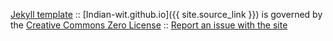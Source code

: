

[Jekyll template](https://github.com/t413/SinglePaged) :: [Indian-wit.github.io]({{ site.source_link }}) is governed by the [Creative Commons Zero License](https://creativecommons.org/publicdomain/zero/1.0/) :: [Report an issue with the site](https://github.com/witchat/witchat.github.io/issues/new)